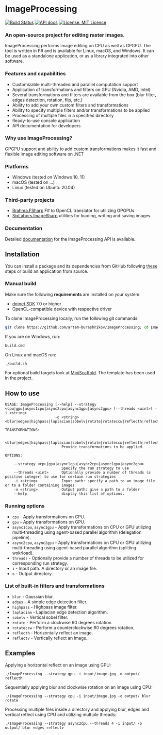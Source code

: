 # ImageProcessing

[![Build Status](https://img.shields.io/github/actions/workflow/status/artem-burashnikov/ImageProcessing/build.yml?branch=main)](https://github.com/artem-burashnikov/ImageProcessing/actions)
[![API docs](https://img.shields.io/badge/Documentation-API-yellowgreen)](https://artem-burashnikov.github.io/)
[![License: MIT Licence](https://img.shields.io/badge/license-MIT-blue)](https://github.com/artem-burashnikov/ImageProcessing/blob/main/LICENSE.md)

### An open-source project for editing raster images.

ImageProcessing performs image editing on CPU as well as GPGPU. The tool is written in F# and is available for Linux, macOS, and Windows. It can be used as a standalone application, or as a library integrated into other software.

### Features and capabilities

- Customizable multi-threaded and parallel computation support
- Application of transformations and filters on GPU (Nvidia, AMD, Intel)
- Several transformations and filters are available from the box (blur filter, edges detection, rotation, flip, etc.)
- Ability to add your own custom filters and transformations
- Ability to specify multiple filters and/or transformations to be applied
- Processing of multiple files in a specified directory
- Ready-to-use console application
- API documentation for developers

### Why use ImageProcessing?

GPGPU support and ability to add custom transformations makes it fast and flexible image editing software on .NET

### Platforms

- Windows (tested on Windows 10, 11)
- macOS (tested on ...)
- Linux (tested on Ubuntu 20.04)

### Third-party projects

* [Brahma.FSharp](https://github.com/YaccConstructor/Brahma.FSharp) F# to OpenCL translator for utilizing GPGPUs
* [SixLabors.ImageSharp](https://github.com/SixLabors/ImageSharp) utilities for loading, writing and saving images

### Documentation

Detailed [documentation](https://artem-burashnikov.github.io/ImageProcessing/) for the ImageProcessing API is available.

## Installation

You can install a package and its dependencies from GitHub following [these](https://docs.github.com/en/packages/working-with-a-github-packages-registry/working-with-the-nuget-registry#installing-a-package) steps or build an application from source.


### Manual build

Make sure the following **requirements** are installed on your system:

- [dotnet SDK](https://dotnet.microsoft.com/en-us/download/dotnet/7.0) 7.0 or higher
- OpenCL-compatible device with respective driver

To clone ImageProcessing locally, run the following git commands:

```bash
git clone https://github.com/artem-burashnikov/ImageProcessing; cd ImageProcessing
```

If you are on Windows, run:

```bash
build.cmd
```

On Linux and macOS run:

```bash
./build.sh
```

For optional build targets look at [MiniScaffold](https://github.com/TheAngryByrd/MiniScaffold). The template has been used in the project.

## How to use

```
USAGE: ImageProcessing [--help] --strategy <cpu|gpu|async1cpu|async2cpu|async1gpu|async2gpu> [--threads <uint>] -i <string>
                       -o <string> <blur|edges|highpass|laplacian|sobelv|rotate|rotateccw|reflecth|reflectv>...

TRANSFORMATIONS:

    <blur|edges|highpass|laplacian|sobelv|rotate|rotateccw|reflecth|reflectv>...
                          Provide transformations to be applied.

OPTIONS:

    --strategy <cpu|gpu|async1cpu|async2cpu|async1gpu|async2gpu>
                          Specify the run strategy to use
    --threads <uint>      Optionally provide a number of threads (a positive integer) to use for certain run strategies
    -i <string>           Input path: specify a path to an image file or to a folder containing images
    -o <string>           Output path: give a path to a folder
    --help                display this list of options.
```

### Running options

- `cpu` - Apply transformations on CPU.
- `gpu` - Apply transformations on GPU.
- `async1cpu`, `async1gpu` - Apply transformations on CPU or GPU utilizing multi-threading using agent-based parallel algorithm (delegation pipeline).
- `async2cpu`, `async2gpu` - Apply transformations on CPU or GPU utilizing multi-threading using agent-based parallel algorithm (splitting wokrload).
- `threads` - Optionally provide a number of threads to be utilized for corresponding run strategy.
- `i` - Input path. A directory or an image file.
- `o` - Output directory.

### List of built-in filters and transformations

- `blur` - Gaussian blur.
- `edges` - A simple edge detection filter.
- `highpass` - Highpass image filter.
- `laplacian` - Laplacian edge detection algorithm.
- `sobelv` - Vertical sobel filter.
- `rotate` - Perform a clockwise 90 degrees rotation.
- `rotateccw` - Perform a counterclockwise 90 degrees rotation.
- `reflecth` - Horizontally reflect an image.
- `reflectv` - Vertically reflect an image.

## Examples

Applying a horizontal reflect on an image using GPU:

```
./ImageProcessing --strategy gpu -i input/image.jpg -o output/ reflecth
```

Sequentially applying blur and clockwise rotation on an image using CPU:

```
./ImageProcessing --strategy cpu -i input/image.jpg -o output/ blur rotate
```

Processing multiple files inside a directory and applying blur, edges and vertical reflect using CPU and utilizing multiple threads:

```
./ImageProcessing --strategy async2cpu --threads 4 -i input/ -o output/ blur edges reflectv
```
